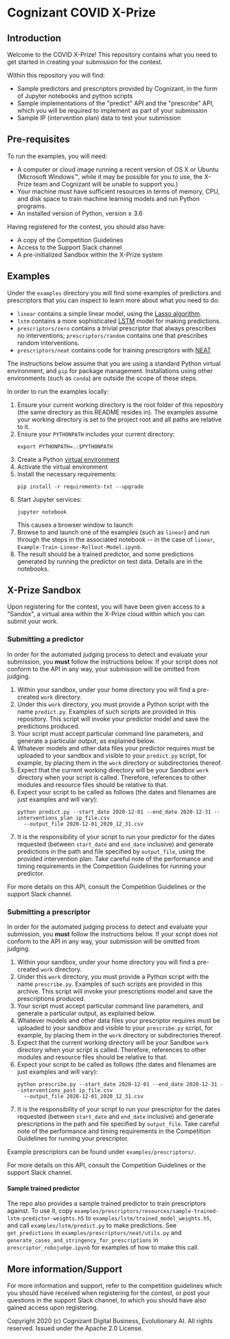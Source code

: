 # Cognizant COVID X-Prize

## Introduction
Welcome to the COVID X-Prize! This repository contains what you need to get started in creating your submission for the
contest.

Within this repository you will find:
* Sample predictors and prescriptors provided by Cognizant, in the form of Jupyter notebooks and python scripts
* Sample implementations of the "predict" API and the "prescribe" API, which you will be required to implement 
as part of your submission
* Sample IP (intervention plan) data to test your submission

## Pre-requisites
To run the examples, you will need:
* A computer or cloud image running a recent version of OS X or Ubuntu (Microsoft Windows™, while it may be possible 
for you to use, the X-Prize team and Cognizant will be unable to support you.) 
* Your machine must have sufficient resources in terms of memory, CPU, and disk space to train machine learning models 
and run Python programs.
* An installed version of Python, version ≥ 3.6

Having registered for the contest, you should also have:
* A copy of the Competition Guidelines
* Access to the Support Slack channel
* A pre-initialized Sandbox within the X-Prize system

## Examples
Under the `examples` directory you will find some examples of predictors and prescriptors that you can 
inspect to learn more about what you need to do:
* `linear` contains a simple linear model, using the 
[Lasso algorithm](https://en.wikipedia.org/wiki/Lasso_(statistics)).
* `lstm` contains a more sophisticated [LSTM](https://en.wikipedia.org/wiki/Long_short-term_memory) 
model for making predictions.
* `prescriptors/zero` contains a trivial prescriptor that always prescribes no interventions; 
`prescriptors/random` contains one that prescribes random interventions.
* `prescriptors/neat` contains code for training prescriptors with [NEAT](https://en.wikipedia.org/wiki/Neuroevolution_of_augmenting_topologies)
 
The instructions below assume that you are using a standard Python virtual environment, and `pip` for package 
management. Installations using other environments (such as `conda`) are outside the scope of these steps.

In order to run the examples locally:
1. Ensure your current working directory is the root folder of this repository (the same directory as this README 
resides in). The examples assume your working directory is set to the project root and all paths are relative to 
it.
1. Ensure your `PYTHONPATH` includes your current directory:
    ```shell script
    export PYTHONPATH=.:$PYTHONPATH
    ```
1. Create a Python [virtual environment](https://docs.python.org/3/tutorial/venv.html)
1. Activate the virtual environment
1. Install the necessary requirements:
    ```shell script
    pip install -r requirements-txt --upgrade
    ```    
1. Start Jupyter services:
    ```shell script
    jupyter notebook
    ```
    This causes a browser window to launch
1.  Browse to and launch one of the examples (such as `linear`) and run through the steps in the associated 
notebook -- in the case of `linear`, `Example-Train-Linear-Rollout-Model.ipynb`.
1. The result should be a trained predictor, and some predictions generated by running the predictor on test data. 
Details are in the notebooks.

## X-Prize Sandbox
Upon registering for the contest, you will have been given access to a "Sandox", a virtual area within the X-Prize
cloud within which you can submit your work. 

### Submitting a predictor

In order for the automated judging process to detect and evaluate your submission, you **must** follow the 
instructions below. If your script does not conform to the API in any way, your submission will be omitted from 
judging.

1. Within your sandbox, under your home directory you will find a pre-created `work` directory.
1. Under this `work` directory, you must provide a Python script with the name `predict.py`. Examples of such scripts 
are provided in this repository. This script will invoke your predictor model and save the predictions produced.
1. Your script must accept particular command line parameters, and generate a particular output, as explained below. 
1. Whatever models and other data files your predictor requires must be uploaded to your sandbox and visible to your 
`predict.py` script, for example, by placing them in the `work` directory or subdirectories thereof.
1. Expect that the current working directory will be your Sandbox `work` directory when your script is called. Therefore, 
references to other modules and resource files should be relative to that.
1. Expect your script to be called as follows (the dates and filenames are just examples and will vary):
    ```shell script
    python predict.py --start_date 2020-12-01 --end_date 2020-12-31 --interventions_plan ip_file.csv 
      --output_file 2020-12-01_2020_12_31.csv 
    ```
1. It is the responsibility of your script to run your predictor for the dates requested 
(between `start_date` and `end_date` inclusive) and generate predictions in the path and file specified by 
`output_file`, using the provided intervention plan. Take careful note of the performance and timing requirements 
in the Competition Guidelines for running your predictor. 

For more details on this API, consult the Competition Guidelines or the support Slack channel.

### Submitting a prescriptor

In order for the automated judging process to detect and evaluate your submission, you **must** follow the 
instructions below. If your script does not conform to the API in any way, your submission will be omitted from 
judging.

1. Within your sandbox, under your home directory you will find a pre-created `work` directory.
1. Under this `work` directory, you must provide a Python script with the name `prescribe.py`. Examples of such scripts 
are provided in this archive. This script will invoke your prescriptions model and save the prescriptions produced.
1. Your script must accept particular command line parameters, and generate a particular output, as explained below. 
1. Whatever models and other data files your prescriptor requires must be uploaded to your sandbox and visible to your 
`prescribe.py` script, for example, by placing them in the `work` directory or subdirectories thereof.
1. Expect that the current working directory will be your Sandbox `work` directory when your script is called. Therefore, 
references to other modules and resource files should be relative to that.
1. Expect your script to be called as follows (the dates and filenames are just examples and will vary):
    ```shell script
    python prescribe.py --start_date 2020-12-01 --end_date 2020-12-31 --interventions_past ip_file.csv 
      --output_file 2020-12-01_2020_12_31.csv 
    ```
1. It is the responsibility of your script to run your prescriptor for the dates requested 
(between `start_date` and `end_date` inclusive) and generate prescriptions in the path and file specified by 
`output_file`. Take careful note of the performance and timing requirements 
in the Competition Guidelines for running your prescriptor. 

Example prescriptors can be found under `examples/prescriptors/`.

For more details on this API, consult the Competition Guidelines or the support Slack channel.


#### Sample trained predictor

The repo also provides a sample trained predictor to train prescriptors against.
To use it, copy `examples/prescriptors/resources/sample-trained-lstm-predictor-weights.h5` to `examples/lstm/trained_model_weights.h5`,
and call `examples/lstm/predict.py` to make predictions.
See `get_predictions` in `examples/prescriptors/neat/utils.py` and
`generate_cases_and_stringency_for_prescriptions` in `prescriptor_robojudge.ipynb` for
examples of how to make this call.


## More information/Support
For more information and support, refer to the competition guidelines which you should have received when registering
for the contest, or post your questions in the support Slack channel, to which you should have also gained access 
upon registering.

Copyright 2020 (c) Cognizant Digital Business, Evolutionary AI. All rights reserved. Issued under the Apache 2.0 License.
